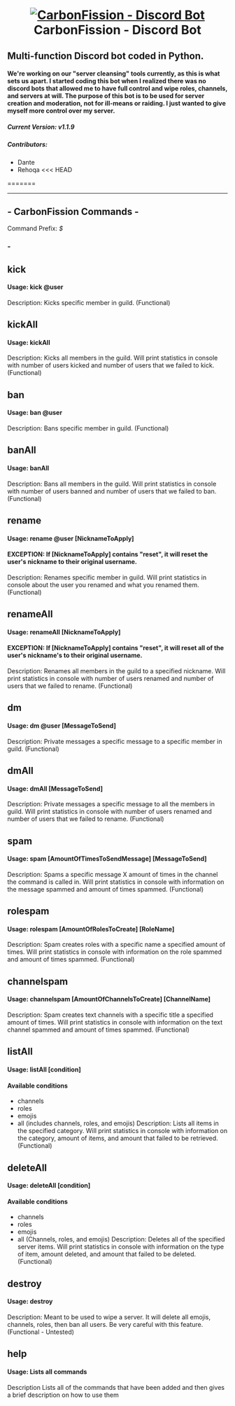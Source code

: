 <h1 align="center">
  <br>
  <a href="https://github.com/cdantetho/carbonfission"><img src="https://imgur.com/wksgJST.png" alt="CarbonFission - Discord Bot"></a>
  <br>
  CarbonFission - Discord Bot
  <br>
</h1>


## Multi-function Discord bot coded in Python. 
#### We're working on our "server cleansing" tools currently, as this is what sets us apart. I started coding this bot when I realized there was no discord bots that allowed me to have full control and wipe roles, channels, and servers at will. The purpose of this bot is to be used for server creation and moderation, not for ill-means or raiding. I just wanted to give myself more control over my server.
##### Current Version: v1.1.9
##### Contributors: 
 - Dante 
 - Rehoqa <<< HEAD

=======

----------------------

## - CarbonFission Commands -
Command Prefix: *$*

### - 

## kick
#### Usage: kick @user
Description: Kicks specific member in guild. (Functional) 

## kickAll
#### Usage: kickAll
Description: Kicks all members in the guild. Will print statistics in console with number of users kicked and number of users that we failed to kick. (Functional) 

## ban
#### Usage: ban @user
Description: Bans specific member in guild. (Functional) 

## banAll
#### Usage: banAll
Description: Bans all members in the guild. Will print statistics in console with number of users banned and number of users that we failed to ban. (Functional) 

## rename
#### Usage: rename @user [NicknameToApply]
#### EXCEPTION: If [NicknameToApply] contains "reset", it will reset the user's nickname to their original username.
Description: Renames specific member in guild. Will print statistics in console about the user you renamed and what you renamed them. (Functional) 

## renameAll
#### Usage: renameAll [NicknameToApply]
#### EXCEPTION: If [NicknameToApply] contains "reset", it will reset all of the user's nickname's to their original username.
Description: Renames all members in the guild to a specified nickname. Will print statistics in console with number of users renamed and number of users that we failed to rename. (Functional) 

## dm
#### Usage: dm @user [MessageToSend]
Description: Private messages a specific message to a specific member in guild. (Functional) 

## dmAll
#### Usage: dmAll [MessageToSend]
Description: Private messages a specific message to all the members in guild. Will print statistics in console with number of users renamed and number of users that we failed to rename. (Functional) 

## spam
#### Usage: spam [AmountOfTimesToSendMessage] [MessageToSend]
Description: Spams a specific message X amount of times in the channel the command is called in. Will print statistics in console with information on the message spammed and amount of times spammed. (Functional) 

## rolespam
#### Usage: rolespam [AmountOfRolesToCreate] [RoleName]
Description: Spam creates roles with a specific name a specified amount of times. Will print statistics in console with information on the role spammed and amount of times spammed. (Functional) 

## channelspam
#### Usage: channelspam [AmountOfChannelsToCreate] [ChannelName]
Description: Spam creates text channels with a specific title a specified amount of times. Will print statistics in console with information on the text channel spammed and amount of times spammed. (Functional) 

## listAll
#### Usage: listAll [condition]
#### Available conditions
 - channels
 - roles
 - emojis
 - all (includes channels, roles, and emojis)
Description: Lists all items in the specified category. Will print statistics in console with information on the category, amount of items, and amount that failed to be retrieved. (Functional) 

## deleteAll
#### Usage: deleteAll [condition]
#### Available conditions
 - channels
 - roles
 - emojis
 - all (Channels, roles, and emojis)
Description: Deletes all of the specified server items. Will print statistics in console with information on the type of item, amount deleted, and amount that failed to be deleted. (Functional) 

## destroy
#### Usage: destroy
Description: Meant to be used to wipe a server. It will delete all emojis, channels, roles, then ban all users. Be very careful with this feature. (Functional - Untested) 

## help
#### Usage: Lists all commands
Description Lists all of the commands that have been added and then gives a brief description on how to use them